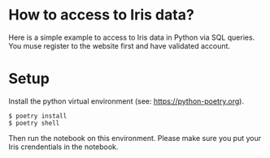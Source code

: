 # How to access to Iris data? 

Here is a simple example to access to Iris data in Python via SQL queries.
You muse register to the website first and have validated account.

# Setup

Install the python virtual environment (see: https://python-poetry.org).

```shell
$ poetry install 
$ poetry shell
```

Then run the notebook on this environment.
Please make sure you put your Iris crendentials in the notebook.

